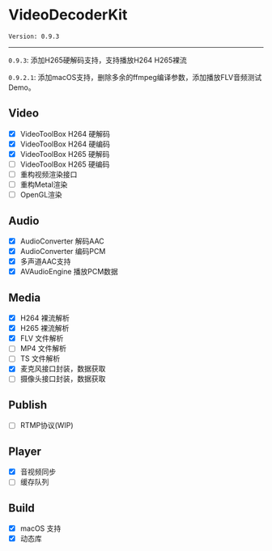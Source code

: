 # VideoDecoderKit

`Version: 0.9.3`

-------------

`0.9.3`: 添加H265硬解码支持，支持播放H264 H265裸流

`0.9.2.1`: 添加macOS支持，删除多余的ffmpeg编译参数，添加播放FLV音频测试Demo。

## Video
- [x] VideoToolBox H264 硬解码
- [x] VideoToolBox H264 硬编码
- [x] VideoToolBox H265 硬解码
- [ ] VideoToolBox H265 硬编码
- [ ] 重构视频渲染接口
- [ ] 重构Metal渲染
- [ ] OpenGL渲染
## Audio
- [x] AudioConverter 解码AAC
- [x] AudioConverter 编码PCM
- [x] 多声道AAC支持
- [x] AVAudioEngine 播放PCM数据
## Media
- [x] H264 裸流解析
- [x] H265 裸流解析
- [x] FLV 文件解析
- [ ] MP4 文件解析
- [ ] TS 文件解析
- [x] 麦克风接口封装，数据获取
- [ ] 摄像头接口封装，数据获取
## Publish
- [ ] RTMP协议(WIP)
## Player
- [x] 音视频同步
- [ ] 缓存队列
## Build
- [x] macOS 支持
- [x] 动态库
